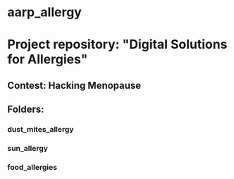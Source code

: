 # aarp_allergy
# Project repository: "Digital Solutions for Allergies"
## Contest: Hacking Menopause
## Folders:
### dust_mites_allergy
### sun_allergy
### food_allergies

